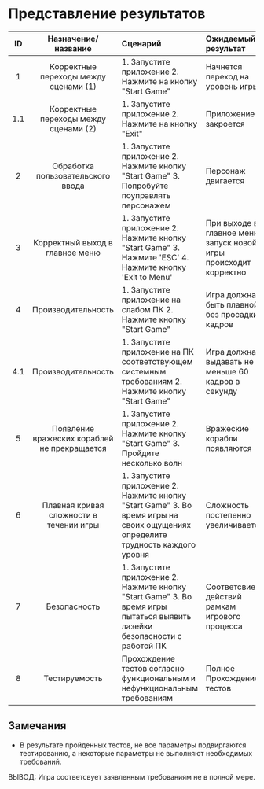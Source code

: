 # Представление результатов

| ID | Назначение/название | Сценарий | Ожидаемый результат | Фактический результат | Оценка |
|:---:|:---:|:---|:---|:---|:---|
| 1 | Корректные переходы между сценами (1) |  1. Запустите приложение 2. Нажмите на кнопку "Start Game" | Начнется переход на уровень игры | Начался переход на уровень игры | Тест пройден |
| 1.1 | Корректные переходы между сценами (2) |  1. Запустите приложение 2. Нажмите на кнопку "Exit" | Приложение закроется | Приложение закрылось | Тест пройден |
| 2 | Обработка пользовательского ввода | 1. Запустите приложение 2. Нажмите кнопку "Start Game"  3. Попробуйте поуправлять персонажем | Персонаж двигается | Персонаж двигается | Тест пройден |
| 3 | Корректный выход в главное меню | 1. Запустите приложение 2. Нажмите кнопку "Start Game" 3. Нажмите 'ESC' 4. Нажмите кнопку 'Exit to Menu' | При выходе в главное меню, запуск новой игры происходит корректно | Корректный запуск игры | Тест пройден |
| 4 | Производительность |  1. Запустите приложение на слабом ПК 2. Нажмите кнопку "Start Game" | Игра должна быть плавной, без просадки кадров | Редко проскакивают микро-фризы | Тест не пройден |
| 4.1 | Производительность |  1. Запустите приложение на ПК соответствующем системным требованиям 2. Нажмите кнопку "Start Game" | Игра должна выдавать не меньше 60 кадров в секунду | Результат варируется в зоне погрешности, но соответсвует требованию  | Тест пройден |
| 5 |  Появление вражеских кораблей не прекращается | 1. Запустите приложение 2. Нажмите кнопку "Start Game" 3. Пройдите несколько волн | Вражеские корабли появляются | Игра не имеет конца | Тест пройден |
| 6 | Плавная кривая сложности в течении игры | 1. Запустите приложение 2. Нажмите кнопку "Start Game" 3. Во время игры на своих ощущениях определите трудность каждого уровня | Сложность постепенно увеличивается | Сложность постепенно увеличивается | Тест пройден |
| 7 | Безопасность | 1. Запустите приложение 2. Нажмите кнопку "Start Game" 3. Во время игры пытаться выявить лазейки безопасности с работой ПК | Соответсвие действий рамкам игрового процесса | Данный параметр конечному исследованию не подлежит | Тест не пройден |
| 8 | Тестируемость | Прохождение тестов согласно функциональным и нефункциональным требованиям | Полное Прохождение тестов | Не все этапы тестирования завершены успешно | Тест не пройден |


## Замечания
* В результате пройденных тестов, не все параметры подвиргаются тестированию, а некоторые параметры не выполняют необходимых требований.

ВЫВОД: Игра соответсвует заявленным требованиям не в полной мере.
